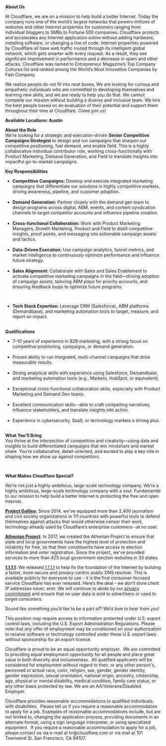 <div class="content-intro">
	<div><strong>About Us</strong></div>
	<div>
		<p>At Cloudflare, we are on a mission to help build a better Internet. Today the company runs one of the world’s largest networks that powers millions of websites and other Internet properties for customers ranging from individual bloggers to SMBs to Fortune 500 companies. Cloudflare protects and accelerates any Internet application online without adding hardware, installing software, or changing a line of code. Internet properties powered by Cloudflare all have web traffic routed through its intelligent global network, which gets smarter with every request. As a result, they see significant improvement in performance and a decrease in spam and other attacks. Cloudflare was named to Entrepreneur Magazine’s Top Company Cultures list and ranked among the World’s Most Innovative Companies by Fast Company.&nbsp;</p>
		<p><span style="font-weight: 400;">We realize people do not fit into neat boxes. We are looking for curious and empathetic individuals who are committed to developing themselves and learning new skills, and we are ready to help you do that. We cannot complete our mission without building a diverse and inclusive team. We hire the best people based on an evaluation of their potential and support them throughout their time at Cloudflare. Come join us!&nbsp;</span></p>
	</div>
</div>
<p><strong>Available Locations: Austin</strong></p>
<p><strong>About the Role</strong><strong><br></strong> We’re looking for a strategic and execution-driven <strong>Senior Competitive Campaigns Strategist</strong> to design and run campaigns that sharpen our competitive positioning, fuel demand, and enable field. This is a highly collaborative individual contributor role, working cross-functionally with Product Marketing, Demand Generation, and Field to translate insights into impactful go-to-market campaigns.</p>
<p><strong>Key Responsibilities</strong></p>
<ul>
	<li><strong>Competitive Campaigns:</strong> Develop and execute integrated marketing campaigns that differentiate our solutions in highly competitive markets, driving awareness, pipeline, and customer adoption.<br><br></li>
	<li><strong>Demand Generation:</strong> Partner closely with the demand gen team to design programs across digital, ABM, events, and content syndication channels to target competitor accounts and influence pipeline creation.<br><br></li>
	<li><strong>Cross-functional Collaboration:</strong> Work with Product Marketing Managers, Growth Marketing, Product and Field to distill competitive insights, proof points, and messaging into actionable campaign assets and tactics.<br><br></li>
	<li><strong>Data-Driven Execution:</strong> Use campaign analytics, funnel metrics, and market intelligence to continuously optimize performance and influence future strategy.<br><br></li>
	<li><strong>Sales Alignment:</strong> Collaborate with Sales and Sales Enablement to activate competitive marketing campaigns in the field—driving adoption of campaign assets, tailoring ABM plays for priority accounts, and ensuring feedback loops to optimize future programs.</li>
</ul>
<p>&nbsp;</p>
<ul>
	<li><strong>Tech Stack Expertise:</strong> Leverage CRM (Salesforce), ABM platforms (Demandbase), and marketing automation tools to target, measure, and report on impact.<br><br></li>
</ul>
<p><strong>Qualifications</strong></p>
<ul>
	<li>7–10 years of experience in B2B marketing, with a strong focus on competitive positioning, campaigns, or demand generation.<br><br></li>
	<li>Proven ability to run integrated, multi-channel campaigns that drive measurable results.<br><br></li>
	<li>Strong analytical skills with experience using Salesforce, Demandbase, and marketing automation tools (e.g., Marketo, HubSpot, or equivalent).<br><br></li>
	<li>Exceptional cross-functional collaboration skills, especially with Product Marketing and Demand Gen teams.<br><br></li>
	<li>Excellent communication skills—able to craft compelling narratives, influence stakeholders, and translate insights into action.<br><br></li>
	<li>Experience in cybersecurity, SaaS, or technology markets a strong plus.<br><br></li>
</ul>
<p><strong>What You’ll Bring</strong><strong><br></strong>You thrive at the intersection of competition and creativity—using data and insights to build differentiated campaigns that win mindshare and market share. You’re collaborative, detail-oriented, and excited to play a key role in shaping how we show up against competitors.</p>
<p>&nbsp;</p>
<div class="content-conclusion">
	<p><strong>What Makes Cloudflare Special?</strong></p>
	<p><span style="font-weight: 400;">We’re not just a highly ambitious, large-scale technology company. We’re a highly ambitious, large-scale technology company with a soul. Fundamental to our mission to help build a better Internet is protecting the free and open Internet.</span></p>
	<p><a href="https://blog.cloudflare.com/protecting-free-expression-online/"><strong>Project Galileo</strong></a><span style="font-weight: 400;">: Since 2014, we've equipped more than 2,400 journalism and civil society organizations in 111 countries with powerful tools to defend themselves against attacks that would otherwise censor their work, technology already used by Cloudflare’s enterprise customers--at no cost.</span></p>
	<p><strong><a href="https://www.cloudflare.com/athenian/">Athenian Project</a></strong><span style="font-weight: 400;">: In 2017, we created the Athenian Project to ensure that state and local governments have the highest level of protection and reliability for free, so that their constituents have access to election information and voter registration. Since the project, we've provided services to more than 425 local government election websites in 33 states.</span></p>
	<p><a href="https://1.1.1.1/"><strong>1.1.1.1</strong></a><span style="font-weight: 400;">: We released</span><a href="https://1.1.1.1/"> <span style="font-weight: 400;">1.1.1.1</span></a><span style="font-weight: 400;"> to help fix the foundation of the Internet by building a faster, more secure and privacy-centric public DNS resolver. This is available publicly for everyone to use - it is the first consumer-focused service Cloudflare has ever released. Here’s the deal - we don’t store client IP addresses never, ever. We will continue to abide by our</span><a href="https://developers.cloudflare.com/1.1.1.1/privacy/public-dns-resolver"> privacy commitment</a><span style="font-weight: 400;"> and ensure that no user data is sold to advertisers or used to target consumers.</span></p>
	<p><span style="font-weight: 400;">Sound like something you’d like to be a part of? We’d love to hear from you!</span></p>
	<p><span style="font-weight: 400;">This position may require access to information protected under U.S. export control laws, including the U.S. Export Administration Regulations. Please note that any offer of employment may be conditioned on your authorization to receive software or technology controlled under these U.S. export laws without sponsorship for an export license.</span></p>
	<p><span style="font-weight: 400;">Cloudflare is proud to be an equal opportunity employer. &nbsp;We are committed to providing equal employment opportunity for all people and place great value in both diversity and inclusiveness. &nbsp;All qualified applicants will be considered for employment without regard to their, or any other person's, perceived or actual</span> <span style="font-weight: 400;">race, color, religion, sex, gender, gender identity, gender expression, sexual orientation, national origin, ancestry, citizenship, age, physical or mental disability, medical condition, family care status, or any other basis protected by law. </span><span style="font-weight: 400;">We are an AA/Veterans/Disabled Employer.</span></p>
	<p><span style="font-weight: 400;">Cloudflare provides reasonable accommodations to qualified individuals with disabilities. &nbsp;Please tell us if you require a reasonable accommodation to apply for a job. Examples of reasonable accommodations include, but are not limited to, changing the application process, providing documents in an alternate format, using a sign language interpreter, or using specialized equipment. &nbsp;If you require a reasonable accommodation to apply for a job, please contact us via e-mail at </span><span style="font-weight: 400;">hr@cloudflare.com</span><span style="font-weight: 400;"> or via mail at 101 Townsend St. San Francisco, CA 94107.</span></p>
</div>
